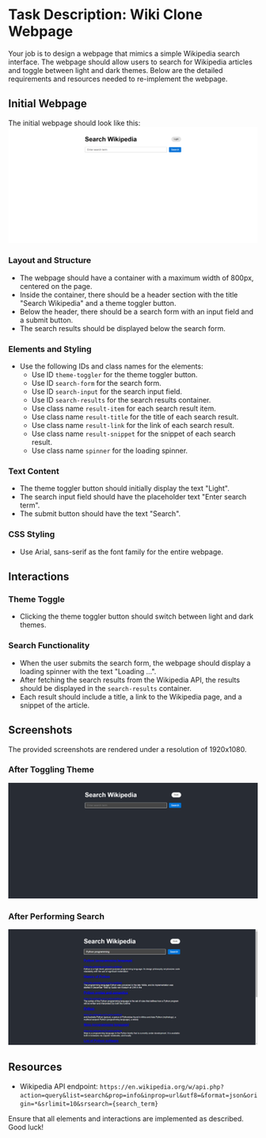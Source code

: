 
# Task Description: Wiki Clone Webpage

Your job is to design a webpage that mimics a simple Wikipedia search interface. The webpage should allow users to search for Wikipedia articles and toggle between light and dark themes. Below are the detailed requirements and resources needed to re-implement the webpage.

## Initial Webpage
The initial webpage should look like this:
![initial webpage](./_images/origin.png)

### Layout and Structure
- The webpage should have a container with a maximum width of 800px, centered on the page.
- Inside the container, there should be a header section with the title "Search Wikipedia" and a theme toggler button.
- Below the header, there should be a search form with an input field and a submit button.
- The search results should be displayed below the search form.

### Elements and Styling
- Use the following IDs and class names for the elements:
  - Use ID `theme-toggler` for the theme toggler button.
  - Use ID `search-form` for the search form.
  - Use ID `search-input` for the search input field.
  - Use ID `search-results` for the search results container.
  - Use class name `result-item` for each search result item.
  - Use class name `result-title` for the title of each search result.
  - Use class name `result-link` for the link of each search result.
  - Use class name `result-snippet` for the snippet of each search result.
  - Use class name `spinner` for the loading spinner.

### Text Content
- The theme toggler button should initially display the text "Light".
- The search input field should have the placeholder text "Enter search term".
- The submit button should have the text "Search".

### CSS Styling
- Use Arial, sans-serif as the font family for the entire webpage.

## Interactions
### Theme Toggle
- Clicking the theme toggler button should switch between light and dark themes.

### Search Functionality
- When the user submits the search form, the webpage should display a loading spinner with the text "Loading ...".
- After fetching the search results from the Wikipedia API, the results should be displayed in the `search-results` container.
- Each result should include a title, a link to the Wikipedia page, and a snippet of the article.

## Screenshots
The provided screenshots are rendered under a resolution of 1920x1080.

### After Toggling Theme
![after toggling theme](./_images/after_toggle_theme.png)

### After Performing Search
![after performing search](./_images/after_search.png)

## Resources
- Wikipedia API endpoint: `https://en.wikipedia.org/w/api.php?action=query&list=search&prop=info&inprop=url&utf8=&format=json&origin=*&srlimit=10&srsearch={search_term}`

Ensure that all elements and interactions are implemented as described. Good luck!

